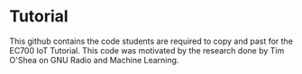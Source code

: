 # Tutorial
This github contains the code students are required to copy and past for the EC700 IoT Tutorial. This code was motivated by the research done by Tim O'Shea on GNU Radio and Machine Learning. 
